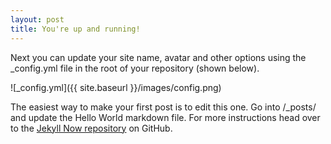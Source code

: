 ```yaml
---
layout: post
title: You're up and running!
---
```


<p class="lead">Next you can update your site name, avatar and other options using the _config.yml file in the root of your repository (shown below).</p>

![_config.yml]({{ site.baseurl }}/images/config.png)

The easiest way to make your first post is to edit this one. Go into /_posts/ and update the Hello World markdown file. For more instructions head over to the [Jekyll Now repository](https://github.com/barryclark/jekyll-now) on GitHub.